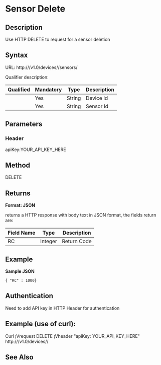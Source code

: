 # Sensor Delete

## Description

Use HTTP DELETE to request for a sensor deletion

## Syntax

URL: http:///v1.0/devices//sensors/

Qualifier description:

| Qualified | Mandatory | Type | Description |
| --- | --- | --- | --- |
|  | Yes | String | Device Id |
|  | Yes | String | Sensor Id |

## Parameters

### Header

apiKey:YOUR\_API\_KEY\_HERE

## Method

DELETE

## Returns

**Format: JSON**

returns a HTTP response with body text in JSON format, the fields return are:

| Field Name | Type | Description |
| --- | --- | --- |
| RC | Integer | Return Code |

## Example

**Sample JSON**

```
{ "RC" : 1000}
```

## Authentication

Need to add API key in HTTP Header for authentication

## Example (use of curl):

Curl ¡Vrequest DELETE ¡Vheader "apiKey: YOUR\_API\_KEY\_HERE" http:///v1.0/devices//

## See Also
